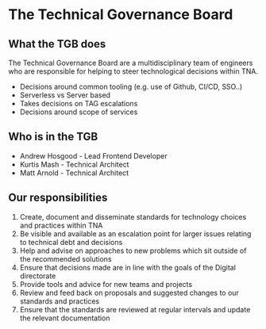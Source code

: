 # The Technical Governance Board

## What the TGB does

The Technical Governance Board are a multidisciplinary team of engineers who are responsible for helping to steer technological decisions within TNA.

- Decisions around common tooling (e.g. use of Github, CI/CD, SSO..)
- Serverless vs Server based
- Takes decisions on TAG escalations
- Decisions around scope of services

## Who is in the TGB

- Andrew Hosgood - Lead Frontend Developer
- Kurtis Mash - Technical Architect
- Matt Arnold - Technical Architect

## Our responsibilities

1. Create, document and disseminate standards for technology choices and practices within TNA
1. Be visible and available as an escalation point for larger issues relating to technical debt and decisions
1. Help and advise on approaches to new problems which sit outside of the recommended solutions
1. Ensure that decisions made are in line with the goals of the Digital directorate
1. Provide tools and advice for new teams and projects
1. Review and feed back on proposals and suggested changes to our standards and practices
1. Ensure that the standards are reviewed at regular intervals and update the relevant documentation
